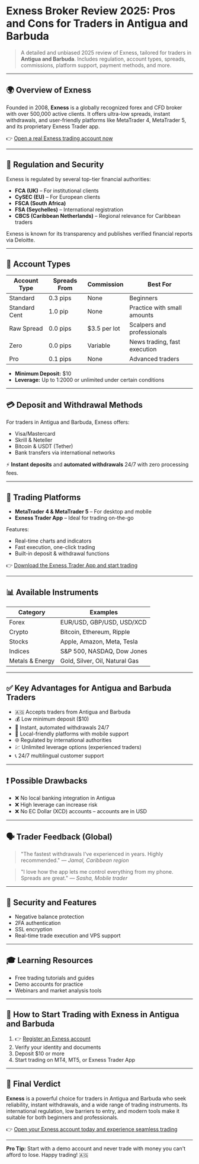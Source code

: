 # Exness Broker Review 2025: Pros and Cons for Traders in Antigua and Barbuda

> A detailed and unbiased 2025 review of Exness, tailored for traders in **Antigua and Barbuda**. Includes regulation, account types, spreads, commissions, platform support, payment methods, and more.

---

## 🌍 Overview of Exness

Founded in 2008, **Exness** is a globally recognized forex and CFD broker with over 500,000 active clients. It offers ultra-low spreads, instant withdrawals, and user-friendly platforms like MetaTrader 4, MetaTrader 5, and its proprietary Exness Trader app.

👉 [Open a real Exness trading account now](https://one.exnesstrack.org/boarding/sign-up/a/english23)

---

## 🔐 Regulation and Security

Exness is regulated by several top-tier financial authorities:

* **FCA (UK)** – For institutional clients
* **CySEC (EU)** – For European clients
* **FSCA (South Africa)**
* **FSA (Seychelles)** – International registration
* **CBCS (Caribbean Netherlands)** – Regional relevance for Caribbean traders

Exness is known for its transparency and publishes verified financial reports via Deloitte.

---

## 💼 Account Types

| Account Type  | Spreads From | Commission    | Best For                     |
| ------------- | ------------ | ------------- | ---------------------------- |
| Standard      | 0.3 pips     | None          | Beginners                    |
| Standard Cent | 1.0 pip      | None          | Practice with small amounts  |
| Raw Spread    | 0.0 pips     | \$3.5 per lot | Scalpers and professionals   |
| Zero          | 0.0 pips     | Variable      | News trading, fast execution |
| Pro           | 0.1 pips     | None          | Advanced traders             |

* **Minimum Deposit:** \$10
* **Leverage:** Up to 1:2000 or unlimited under certain conditions

---

## 💳 Deposit and Withdrawal Methods

For traders in Antigua and Barbuda, Exness offers:

* Visa/Mastercard
* Skrill & Neteller
* Bitcoin & USDT (Tether)
* Bank transfers via international networks

⚡ **Instant deposits** and **automated withdrawals** 24/7 with zero processing fees.

---

## 📱 Trading Platforms

* **MetaTrader 4 & MetaTrader 5** – For desktop and mobile
* **Exness Trader App** – Ideal for trading on-the-go

Features:

* Real-time charts and indicators
* Fast execution, one-click trading
* Built-in deposit & withdrawal functions

👉 [Download the Exness Trader App and start trading](https://one.exnesstrack.org/boarding/sign-up/a/english23)

---

## 📊 Available Instruments

| Category        | Examples                       |
| --------------- | ------------------------------ |
| Forex           | EUR/USD, GBP/USD, USD/XCD      |
| Crypto          | Bitcoin, Ethereum, Ripple      |
| Stocks          | Apple, Amazon, Meta, Tesla     |
| Indices         | S\&P 500, NASDAQ, Dow Jones    |
| Metals & Energy | Gold, Silver, Oil, Natural Gas |

---

## ✅ Key Advantages for Antigua and Barbuda Traders

* 🇦🇬 Accepts traders from Antigua and Barbuda
* 💰 Low minimum deposit (\$10)
* 🔄 Instant, automated withdrawals 24/7
* 📱 Local-friendly platforms with mobile support
* 🌐 Regulated by international authorities
* 💹 Unlimited leverage options (experienced traders)
* 📞 24/7 multilingual customer support

---

## ❗ Possible Drawbacks

* ❌ No local banking integration in Antigua
* ❌ High leverage can increase risk
* ❌ No EC Dollar (XCD) accounts – accounts are in USD

---

## 🗣️ Trader Feedback (Global)

> "The fastest withdrawals I've experienced in years. Highly recommended."
> — *Jamal, Caribbean region*

> "I love how the app lets me control everything from my phone. Spreads are great."
> — *Sasha, Mobile trader*

---

## 🔧 Security and Features

* Negative balance protection
* 2FA authentication
* SSL encryption
* Real-time trade execution and VPS support

---

## 🎓 Learning Resources

* Free trading tutorials and guides
* Demo accounts for practice
* Webinars and market analysis tools

---

## 🧭 How to Start Trading with Exness in Antigua and Barbuda

1. 👉 [Register an Exness account](https://one.exnesstrack.org/boarding/sign-up/a/english23)
2. Verify your identity and documents
3. Deposit \$10 or more
4. Start trading on MT4, MT5, or Exness Trader App

---

## 📌 Final Verdict

**Exness** is a powerful choice for traders in Antigua and Barbuda who seek reliability, instant withdrawals, and a wide range of trading instruments. Its international regulation, low barriers to entry, and modern tools make it suitable for both beginners and professionals.

👉 [Open your Exness account today and experience seamless trading](https://one.exnesstrack.org/boarding/sign-up/a/english23)

---

**Pro Tip:** Start with a demo account and never trade with money you can't afford to lose. Happy trading! 🇦🇬
